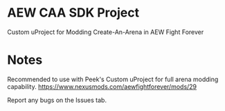 # AEW CAA SDK Project
 Custom uProject for Modding Create-An-Arena in AEW Fight Forever

# Notes

Recommended to use with Peek's Custom uProject for full arena modding capability. 
https://www.nexusmods.com/aewfightforever/mods/29

Report any bugs on the Issues tab.